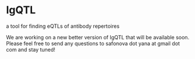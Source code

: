 # IgQTL
a tool for finding eQTLs of antibody repertoires

We are working on a new better version of IgQTL that will be available soon. 
Please feel free to send any questions to safonova dot yana at gmail dot com and stay tuned!  
